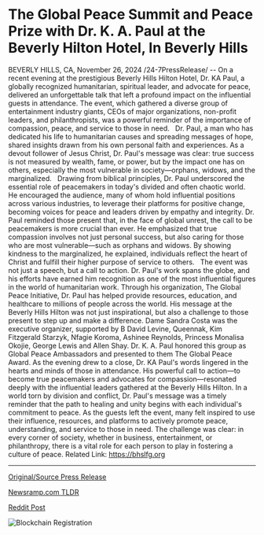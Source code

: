 # The Global Peace Summit and Peace Prize with Dr. K. A. Paul at the Beverly Hilton Hotel, In Beverly Hills

BEVERLY HILLS, CA, November 26, 2024 /24-7PressRelease/ -- On a recent evening at the prestigious Beverly Hills Hilton Hotel, Dr. KA Paul, a globally recognized humanitarian, spiritual leader, and advocate for peace, delivered an unforgettable talk that left a profound impact on the influential guests in attendance. The event, which gathered a diverse group of entertainment industry giants, CEOs of major organizations, non-profit leaders, and philanthropists, was a powerful reminder of the importance of compassion, peace, and service to those in need.   Dr. Paul, a man who has dedicated his life to humanitarian causes and spreading messages of hope, shared insights drawn from his own personal faith and experiences. As a devout follower of Jesus Christ, Dr. Paul's message was clear: true success is not measured by wealth, fame, or power, but by the impact one has on others, especially the most vulnerable in society—orphans, widows, and the marginalized.   Drawing from biblical principles, Dr. Paul underscored the essential role of peacemakers in today's divided and often chaotic world. He encouraged the audience, many of whom hold influential positions across various industries, to leverage their platforms for positive change, becoming voices for peace and leaders driven by empathy and integrity. Dr. Paul reminded those present that, in the face of global unrest, the call to be peacemakers is more crucial than ever. He emphasized that true compassion involves not just personal success, but also caring for those who are most vulnerable—such as orphans and widows. By showing kindness to the marginalized, he explained, individuals reflect the heart of Christ and fulfill their higher purpose of service to others.   The event was not just a speech, but a call to action. Dr. Paul's work spans the globe, and his efforts have earned him recognition as one of the most influential figures in the world of humanitarian work. Through his organization, The Global Peace Initiative, Dr. Paul has helped provide resources, education, and healthcare to millions of people across the world. His message at the Beverly Hills Hilton was not just inspirational, but also a challenge to those present to step up and make a difference.  Dame Sandra Costa was the executive organizer, supported by B David Levine, Queennak, Kim Fitzgerald Starzyk, Nfagie Koroma, Ashinee Reynolds, Princess Monalisa Okojie, George Lewis and Allen Shay. Dr. K. A. Paul honored this group as Global Peace Ambassadors and presented to them The Global Peace Award.  As the evening drew to a close, Dr. KA Paul's words lingered in the hearts and minds of those in attendance. His powerful call to action—to become true peacemakers and advocates for compassion—resonated deeply with the influential leaders gathered at the Beverly Hills Hilton. In a world torn by division and conflict, Dr. Paul's message was a timely reminder that the path to healing and unity begins with each individual's commitment to peace. As the guests left the event, many felt inspired to use their influence, resources, and platforms to actively promote peace, understanding, and service to those in need. The challenge was clear: in every corner of society, whether in business, entertainment, or philanthropy, there is a vital role for each person to play in fostering a culture of peace.  Related Link: https://bhslfg.org 

---

[Original/Source Press Release](https://www.24-7pressrelease.com/press-release/516544/the-global-peace-summit-and-peace-prize-with-dr-k-a-paul-at-the-beverly-hilton-hotel-in-beverly-hills)
                    

[Newsramp.com TLDR](https://newsramp.com/curated-news/dr-ka-paul-inspires-influential-leaders-with-message-of-compassion-and-peace/fedad8d4b7c7df15bfec493371546131) 

 



[Reddit Post](https://www.reddit.com/r/newsramp/comments/1h071b3/dr_ka_paul_inspires_influential_leaders_with/) 



![Blockchain Registration](https://cdn.newsramp.app/24-7PressRelease/qrcode/2411/26/fineBYkS.webp)